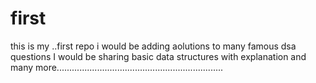 # first
this is my ..first repo
i would be adding aolutions to many famous dsa questions 
I would be sharing basic data structures with explanation
and many more..................................................................
